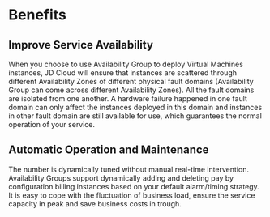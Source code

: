 # Benefits

## Improve Service Availability
When you choose to use Availability Group to deploy Virtual Machines instances, JD Cloud will ensure that instances are scattered through different Availability Zones of different physical fault domains (Availability Group can come across different Availability Zones). All the fault domains are isolated from one another. A hardware failure happened in one fault domain can only affect the instances deployed in this domain and instances in other fault domain are still available for use, which guarantees the normal operation of your service.

## Automatic Operation and Maintenance

The number is dynamically tuned without manual real-time intervention. Availability Groups support dynamically adding and deleting pay by configuration billing instances based on your default alarm/timing strategy. It is easy to cope with the fluctuation of business load, ensure the service capacity in peak and save business costs in trough.







